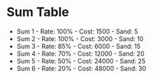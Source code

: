 # Sum Table
- Sum 1 - Rate: 100% - Cost: 1500 - Sand: 5
- Sum 2 - Rate: 100% - Cost: 3000 - Sand: 10
- Sum 3 - Rate: 85% - Cost: 6000 - Sand: 15
- Sum 4 - Rate: 70% - Cost: 12000 - Sand: 20
- Sum 5 - Rate: 50% - Cost: 24000 - Sand: 25
- Sum 6 - Rate: 20% - Cost: 48000 - Sand: 30
